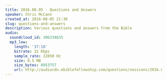 ```yaml
---
title: 2016.08.05 - Questions and Answers
speaker: Chris McCann
created_at: 2016-08-05 21:30
slug: questions-and-answers
description: Various questions and answers from the Bible
audio:
  soundcloud_id: 306334635
  mp3_low:
    length: '37:18'
    bitrate: 32 Kbps
    sample_rate: 22050 Hz
    size: 8.5 MB
    size_bytes: 8953757
    url: http://audiocdn.ebiblefellowship.com/questions/sessions/2016.08.05_McCann_-_Questions_and_Answers.mp3
---
```

